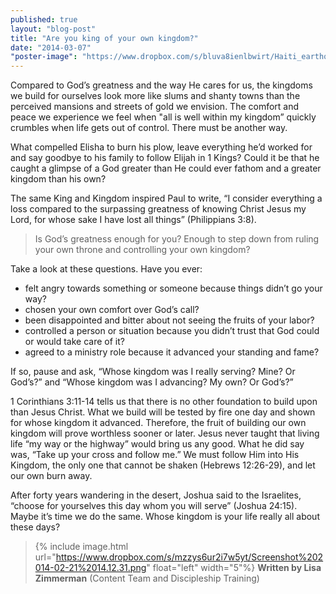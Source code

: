 ```yaml
---
published: true
layout: "blog-post"
title: "Are you king of your own kingdom?"
date: "2014-03-07"
"poster-image": "https://www.dropbox.com/s/bluva8ienlbwirt/Haiti_earthquake_damage.jpg"
---
```


Compared to God’s greatness and the way He cares for us, the kingdoms we build for ourselves look more like slums and shanty towns than the perceived mansions and streets of gold we envision.  The comfort and peace we experience we feel when "all is well within my kingdom” quickly crumbles when life gets out of control.  There must be another way.

What compelled Elisha to burn his plow, leave everything he’d worked for and say goodbye to his family to follow Elijah in 1 Kings?  Could it be that he caught a glimpse of a God greater than He could ever fathom and a greater kingdom than his own?  

The same King and Kingdom inspired Paul to write, “I consider everything a loss compared to the surpassing greatness of knowing Christ Jesus my Lord, for whose sake I have lost all things” (Philippians 3:8). 

>Is God’s greatness enough for you?  Enough to step down from ruling your own throne and controlling your own kingdom?

Take a look at these questions.
Have you ever:
- felt angry towards something or someone because things didn’t go your way?
- chosen your own comfort over God’s call?
- been disappointed and bitter about not seeing the fruits of your labor?
- controlled a person or situation because you didn’t trust that God could or would take care of it?
- agreed to a ministry role because it advanced your standing and fame?

If so, pause and ask, “Whose kingdom was I really serving?  Mine?  Or God’s?” and “Whose kingdom was I advancing?  My own?  Or God’s?” 

1 Corinthians 3:11-14 tells us that there is no other foundation to build upon than Jesus Christ.  What we build will be tested by fire one day and shown for whose kingdom it advanced.  Therefore, the fruit of building our own kingdom will prove worthless sooner or later.  Jesus never taught that living life “my way or the highway” would bring us any good.  What he did say was, “Take up your cross and follow me.”  We must follow Him into His Kingdom, the only one that cannot be shaken (Hebrews 12:26-29), and let our own burn away.

After forty years wandering in the desert, Joshua said to the Israelites, “choose for yourselves this day whom you will serve” (Joshua 24:15).  Maybe it’s time we do the same.  Whose kingdom is your life really all about these days?

>{% include image.html url="https://www.dropbox.com/s/mzzys6ur2i7w5yt/Screenshot%202014-02-21%2014.12.31.png" float="left" width="5"%} **Written by Lisa Zimmerman** (Content Team and Discipleship Training)